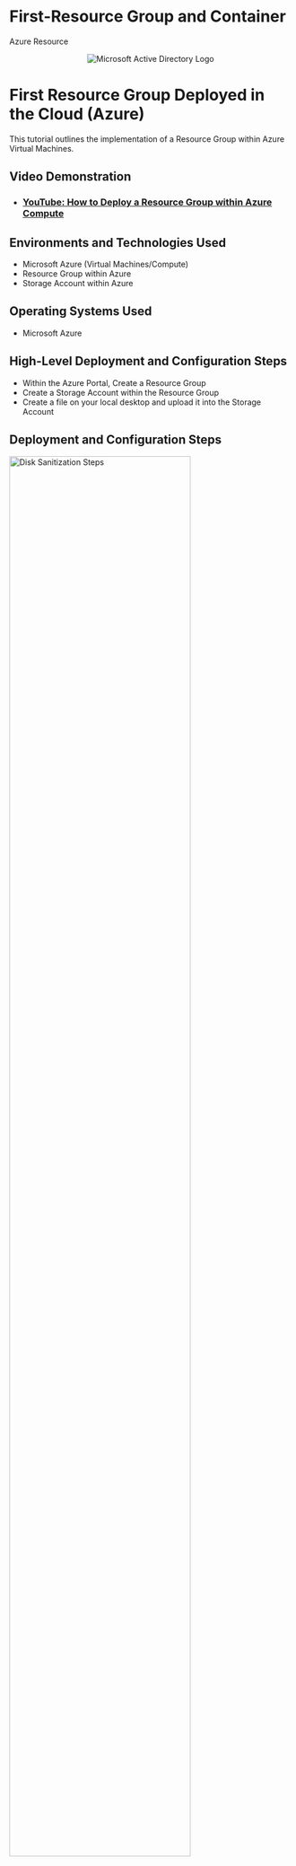 # First-Resource Group and Container
Azure Resource 
<p align="center">
<img src="https://imgur.com/ndG8Hlj.png" alt="Microsoft Active Directory Logo"/>
</p>

<h1>First Resource Group Deployed in the Cloud (Azure)</h1>
This tutorial outlines the implementation of a Resource Group within Azure Virtual Machines.<br />


<h2>Video Demonstration</h2>

- ### [YouTube: How to Deploy a Resource Group within Azure Compute](https://youtu.be/rRDeJhZtJ9U)

<h2>Environments and Technologies Used</h2>

- Microsoft Azure (Virtual Machines/Compute)
- Resource Group within Azure
- Storage Account within Azure

<h2>Operating Systems Used </h2>

- Microsoft Azure

<h2>High-Level Deployment and Configuration Steps</h2>

  - Within the Azure Portal, Create a Resource Group
  - Create a Storage Account within the Resource Group  
  - Create a file on your local desktop and upload it into the Storage Account
  


<h2>Deployment and Configuration Steps</h2>

<p>
<img src="https://imgur.com/1hjEEiL.png" height="80%" width="80%" alt="Disk Sanitization Steps"/>
</p>
<p>
 After creating the Azure account. From the home screen you should select the Resource Groups icon,  next select "+" Create. The next page will prompt you to select which subscription you would like to use. Next name the Resource Group and select a region. Select create at the bottom of the screen.
</p>
<br />

<p>
<img src="https://imgur.com/HWBbTTS.png" height="80%" width="80%" alt="Disk Sanitization Steps"/>
</p>
<p>
Once the Resource Group is created, go to the home screen to find the Storage Account icon. Once this is selected use the "+"Create icon to begin, next you will confirm your subscription and Resource Group is correct. Next select a unique name for the Storage Account and select a region. Select review and create.  
</p>
<br />

<p>
<img src="https://imgur.com/s4hjUQq.png" height="80%" width="80%" alt="Disk Sanitization Steps"/>
</p>
<p>
Now that the Storage Account is created go to the Containers tab in the first coloumn. Once selected it will prompt for a name, after naming  the Container select the upload icon and select a file from your desktop and load it to the container.

<p>
<img src="https://imgur.com/B6Nxbrf.png" height="80%" width="80%" alt="Disk Sanitization Steps"/>
<br />
